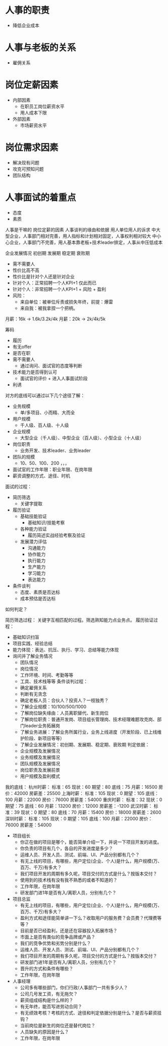 # 人事的职责

- 降低企业成本

# 人事与老板的关系

- 雇佣关系

# 岗位定薪因素

- 内部因素
  - 在职员工岗位薪资水平
  - 用人成本下限
- 外部因素
  - 市场薪资水平

# 岗位需求因素

- 解决现有问题
- 攻克可预知问题
- 团队结构

# 人事面试的着重点

- 态度
- 素质



人事是干嘛的
岗位定薪的因素
人事谈判的缘由和依据
用人单位用人的诉求
中大型企业，人事部门相对完善，用人指标和计划相对固定，人事权利相对较大
中小心企业，人事部门不完善，用人基本靠老板+技术leader排定，人事从中压低成本

企业发展情况
初创期
发展期
稳定期
衰败期


- 需不需要人
- 性价比高不高
- 性价比是针对个人还是针对企业
- 针对个人：正常招聘一个人KPI+1 仅此而已
- 针对个人：非常招聘一个人KPI+1 + 风险 + 盈利
- 风险：
  - 来自单位：被单位斥责或损失年终，前提：爆雷
  - 来自我：被我拿捏一个把柄。

月薪：16k -> 1.6k/3.2k/4k
月薪：20k -> 2k/4k/5k

筹码
- 履历
- 有无offer
- 是否在职
- 需不需要人
  - 通过询问、面试官的态度等判断
- 技术能力是否得到认可
  - 面试官的评价 + 进入人事面试阶段
- 利诱

对方的底线可以通过以下几个途径了解：
- 业务规模
  - 单/多项目、小而精、大而全
- 用户规模
  - 千人级、百人级、十人级
- 企业规模
  - 大型企业（千人级）、中型企业（百人级）、小型企业（十人级）
- 岗位职责
  - 业务开发、技术leader、业务leader
- 团队的规模
  - 10、50、100、200 ，，，
- 面试官的工作年限：职业年限、在岗年限
- 薪资调整的方式、途径、时机

面试的过程：
- 简历筛选
  - 关键字提取
- 履历验证
  - 基础技能验证
    - 基础知识/技能考察
  - 各种能力验证
    - 履历简述实战经验考察及验证
  - 发展潜力评估
    - 沟通能力 
    - 协作能力
    - 执行能力
    - 生产能力
    - 学习能力
    - 表达能力
- 条件谈判
  - 态度、素质是否达标
  - 成本预估是否达标

如何判定？


简历筛选过程：
    关键字互相匹配的过程。筛选熟知能力点业务点。
履历验证过程：
- 基础知识扫盲
- 项目实践、经验总结
- 能力体现：表达、抗压、执行、学习、总结等能力体现
- 询问并了解业务情况
  - 团队情况
  - 岗位情况
  - 工作环境、时间、考勤等等
  - 工具、技术栈等等
条件谈判过程：
  - 确定雇佣关系
  - 判断有无贪念
  - 确定老板人员：合伙人？投资人？一枝独秀？
  - 了解企业规模：10/100/500/1000
  - 了解岗位缺失缘由：人员离职替代、新生岗位
  - 了解岗位职责：普通开发岗、项目组长管理岗、技术经理难题攻克岗、部门leader业务拓展岗
  - 了解业务进展：了解业务所属行业，业务上线进度（开发阶段、已上线维护阶段、新项目等等）
  - 了解企业发展情况：初创期、发展期、稳定期、衰败期
判定依据：
  - 企业规模及发展情况
  - 业务规模及发展情况
  - 团队规模及发展情况
  - 岗位职责及发展前景
  - 用户规模及盈利模式

我的底线：
  杭州时薪：
    标准：65
    现状：60
    期望：80
    底线：75
    月薪：16500
    房价：42000
    房薪差：25500
  上海时薪：
    标准：105
    现状：0
    期望：105
    底线：100
    月薪：22000
    房价：76000
    房薪差：54000
  重庆时薪：
    标准：32
    现状：0
    期望：75
    底线：60
    月薪：13200
    房价：12000
    房薪差：-1200
  武汉时薪：
    标准：39
    现状：0
    期望：80
    底线：70
    月薪：15400
    房价：18000
    房薪差：2600
  深圳时薪：
    标准：105
    现状：0
    期望：105
    底线：100
    月薪：22000
    房价：76000
    房薪差：54000


- 项目组长
  - 你正在做的项目是哪个，能否简单介绍一下，并说一下项目开发的进度。
  - 你负责的项目有几个，各自的开发进度是多少？
  - 运维人员、开发人员、测试、前端、UI、产品分别都有几个？
  - 有无上线的项目，有哪些，用户定位(企业、个人)是什么，用户规模(万、百万、千万)有多大？
  - 我们项目开发的周期有多久呢，项目交付的方式是什么？按版本交付？
  - 使用到的技术栈有没有我不熟悉的或者不知道的？
  - 工作年限，在岗年限
  - 研发部门进1年是否有入/离职人员，分别有几个？
- 项目总监
  - 有无上线的项目，有哪些，用户定位(企业、个人)是什么，用户规模(万、百万、千万)有多大？
  - 盈利方式和途径能简单讲一下么？收取用户的服务费？会员费？代理费等等？
  - 目前是否已经盈利，还是还在容器投入拓展市场？
  - 市面上是否有类似的竞争品牌或产品？
  - 我们的竞争优势和劣势分别是什么？
  - 运维人员、开发人员、测试、前端、UI、产品分别都有几个？
  - 我们项目开发的周期有多久呢，项目交付的方式是什么？按版本交付？
  - 研发部门进1年是否有入/离职人员，分别有几个？
  - 晋升的方式和条件有哪些？
  - 工作年限，在岗年限
- 人事经理
  - 公司多有哪些部门，你们行政/人事部门一共有多少人？
  - 公司几号发工资，有无拖欠？
  - 薪资组成结构是什么样的？
  - 有无年终，能否写进劳动合同？
  - 有无绩效考核？考核的方式、途径和判定依据分别是什么？是否与薪资挂钩？
  - 当前岗位是新生的岗位还是替代岗位？
  - 人员缺失的原因是什么？
  - 工作年限，在岗年限